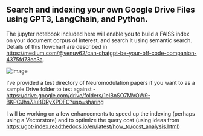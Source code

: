 ## Search and indexing your own Google Drive Files using GPT3, LangChain, and Python.

The jupyter notebook included here will enable you to build a FAISS index on your document corpus of interest, and search it using semantic search. Details of this flowchart are described in https://medium.com/@venuv62/can-chatgpt-be-your-bff-code-companion-4375fd73ec3a. 


![image](https://user-images.githubusercontent.com/1031925/217168553-d74ef962-1a9d-4351-8c96-9033e65d58ab.png)

I've provided a test directory of Neuromodulation papers if you want to as a sample Drive folder to test against -  https://drive.google.com/drive/folders/1eIBnSO7MVOW9-BKPCJhs7JuBDRyXPOFC?usp=sharing

I will be working on a few enhancements to speed up the indexing (perhaps using a Vectorstore) and to optimize the query cost (using ideas from https://gpt-index.readthedocs.io/en/latest/how_to/cost_analysis.html)
